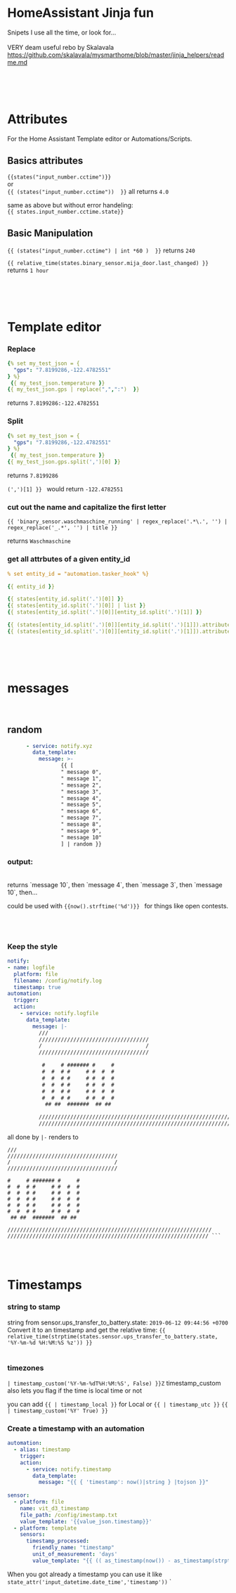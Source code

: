 # HomeAssistant Jinja fun
Snipets I use all the time, or look for...
<br>
<br>
VERY deam useful rebo by Skalavala <br>
https://github.com/skalavala/mysmarthome/blob/master/jinja_helpers/readme.md

</br>
</br>
</br>

# Attributes

<p>
For the Home Assistant Template editor or Automations/Scripts. 
</p>

## Basics attributes 
`{{states("input_number.cctime")}}` </br>
or</br>
`{{ (states("input_number.cctime"))  }}`  all returns `4.0`</br>

same as above but without error handeling:</br>
`{{ states.input_number.cctime.state}}` </br>

## Basic Manipulation

`{{ (states("input_number.cctime") | int *60 )  }}` returns `240`


`{{ relative_time(states.binary_sensor.mija_door.last_changed) }}` returns `1 hour`

</br>
</br>
</br>


# Template editor

### Replace
```yaml
{% set my_test_json = {
  "gps": "7.8199286,-122.4782551"
} %}
 {{ my_test_json.temperature }} 
{{ my_test_json.gps | replace(",",":")  }} 
```
 returns `7.8199286:-122.4782551`
</br>

### Split
```yaml
{% set my_test_json = {
  "gps": "7.8199286,-122.4782551"
} %}
 {{ my_test_json.temperature }} 
{{ my_test_json.gps.split(',')[0] }} 
```
 returns `7.8199286`

`(',')[1] }} ` 
 would return `-122.4782551` 
</br>

### cut out the name and capitalize the first letter

` {{ 'binary_sensor.waschmaschine_running' | regex_replace('.*\.', '') | regex_replace('_.*', '') | title }} `

 returns `Waschmaschine` 
</br>
### get all attrbutes of a given entity_id  

```yaml
% set entity_id = "automation.tasker_hook" %}

{{ entity_id }}

{{ states[entity_id.split('.')[0]] }}
{{ states[entity_id.split('.')[0]] | list }}
{{ states[entity_id.split('.')[0]][entity_id.split('.')[1]] }}

{{ (states[entity_id.split('.')[0]][entity_id.split('.')[1]]).attributes.friendly_name }}
{{ (states[entity_id.split('.')[0]][entity_id.split('.')[1]]).attributes["friendly_name"] }}
``` 



 
 
</br>
</br>
</br>
 
 # messages
</br>

## random
```yaml
      - service: notify.xyz
        data_template:
          message: >-
                 {{ [
                 " message 0",
                 " message 1",
                 " message 2",
                 " message 3",
                 " message 4",
                 " message 5",
                 " message 6",
                 " message 7",
                 " message 8",
                 " message 9",
                 " message 10"
                 ] | random }}
```

### output:  </br>  
</br>
 returns `message 10`, then  `message 4`, then `message 3`, then `message 10`, then...  </br>  

could be used with `{{now().strftime('%d')}} ` for things like open contests. </br>  
</br></br>
### Keep the style


```yaml
notify:
- name: logfile
  platform: file
  filename: /config/notify.log
  timestamp: true
automation:
  trigger:
  action:
    - service: notify.logfile
      data_template:
        message: |-
          ///
          ///////////////////////////////////
          /                                 /
          ///////////////////////////////////

           #     # ####### #     # 
           #  #  # #     # #  #  # 
           #  #  # #     # #  #  # 
           #  #  # #     # #  #  # 
           #  #  # #     # #  #  # 
           #  #  # #     # #  #  # 
            ## ##  #######  ## ##

          /////////////////////////////////////////////////////////////////
          ////////////////////////////////////////////////////////////////

```
all done by ` |- ` 
 renders to 
 
 
 ``` 
 ///
///////////////////////////////////
/                                 /
///////////////////////////////////
 
 #     # ####### #     # 
 #  #  # #     # #  #  # 
 #  #  # #     # #  #  # 
 #  #  # #     # #  #  # 
 #  #  # #     # #  #  # 
 #  #  # #     # #  #  # 
  ## ##  #######  ## ##
 
/////////////////////////////////////////////////////////////////
//////////////////////////////////////////////////////////////// ``` 
``` 
 </br>
 </br>
 
 # Timestamps 


### string to stamp


string from sensor.ups_transfer_to_battery.state:
`2019-06-12 09:44:56 +0700`
</br>
 Convert it to an timestamp and get the relative time:
`{{ relative_time(strptime(states.sensor.ups_transfer_to_battery.state, '%Y-%m-%d %H:%M:%S %z')) }}` 
</br>
</br>
### timezones
`| timestamp_custom('%Y-%m-%dT%H:%M:%S', False) }}Z` 
timestamp_custom also lets you flag if the time is local time or not

you can add `{{ | timestamp_local }}` for Local or 
`{{ | timestamp_utc }}`
`{{ | timestamp_custom('%Y' True) }}`
</br>
### Create a timestamp with an automation 


```yaml
automation:
  - alias: timestamp
    trigger:
    action:
      - service: notify.timestamp
        data_template:
          message: "{{ { 'timestamp': now()|string } |tojson }}"
 
sensor:
  - platform: file
    name: vit_d3_timestamp
    file_path: /config/imestamp.txt
    value_template: '{{value_json.timestamp}}'
  - platform: template
    sensors:
      timestamp_processed:
        friendly_name: "timestamp"
        unit_of_measurement: 'days'
        value_template: "{{ (( as_timestamp(now()) - as_timestamp(strptime(states('sensor.timestamp'), '%d.%m.%Y')) ) / 86400 ) | round(2) }}"
```
When you got already a timestamp you can use it like ` state_attr('input_datetime.date_time','timestamp'))` ` 
